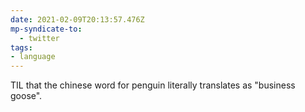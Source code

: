```yaml
---
date: 2021-02-09T20:13:57.476Z
mp-syndicate-to:
  - twitter
tags:
- language
---
```


TIL that the chinese word for penguin literally translates as "business goose".
